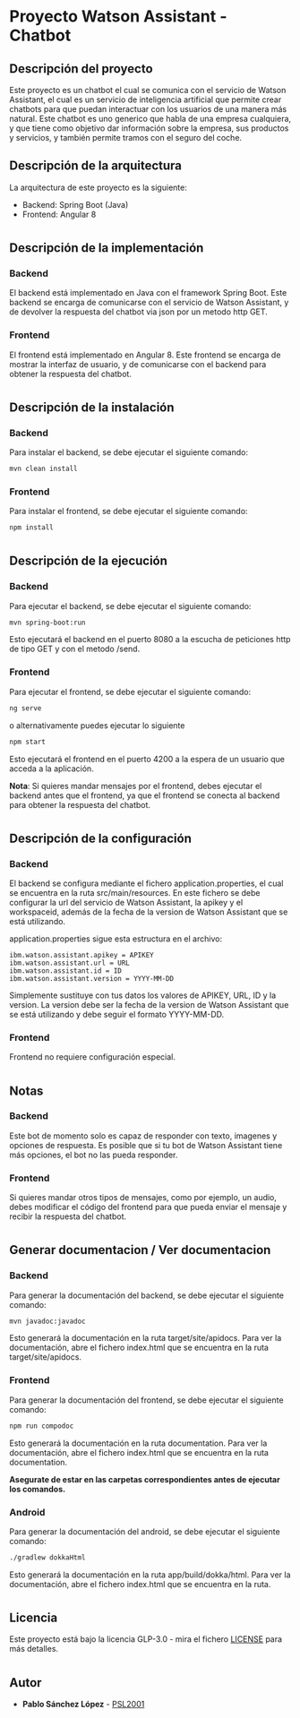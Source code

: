 <!--- Escribe en breve un resumen del proyecto --->
# Proyecto Watson Assistant - Chatbot
<!--- Escribe una breve descripción del proyecto --->
## Descripción del proyecto
Este proyecto es un chatbot el cual se comunica con el servicio de Watson Assistant, el cual es un servicio de inteligencia artificial que permite crear chatbots para que puedan interactuar con los usuarios de una manera más natural. Este chatbot es uno generico que habla de una empresa cualquiera, y que tiene como objetivo dar información sobre la empresa, sus productos y servicios, y también permite tramos con el seguro del coche.
## Descripción de la arquitectura
La arquitectura de este proyecto es la siguiente:
 + Backend: Spring Boot (Java)
 + Frontend: Angular 8

#
## Descripción de la implementación
### Backend
El backend está implementado en Java con el framework Spring Boot. Este backend se encarga de comunicarse con el servicio de Watson Assistant, y de devolver la respuesta del chatbot via json por un metodo http GET.
### Frontend
El frontend está implementado en Angular 8. Este frontend se encarga de mostrar la interfaz de usuario, y de comunicarse con el backend para obtener la respuesta del chatbot.
#
## Descripción de la instalación
### Backend
Para instalar el backend, se debe ejecutar el siguiente comando:
```bash
mvn clean install
```
### Frontend
Para instalar el frontend, se debe ejecutar el siguiente comando:
```bash
npm install
```
#
## Descripción de la ejecución
### Backend
Para ejecutar el backend, se debe ejecutar el siguiente comando:
```bash
mvn spring-boot:run
```
Esto ejecutará el backend en el puerto 8080 a la escucha de peticiones http de tipo GET y con el metodo /send.
### Frontend
Para ejecutar el frontend, se debe ejecutar el siguiente comando:
```bash
ng serve
```
o alternativamente puedes ejecutar lo siguiente
```bash
npm start
```
Esto ejecutará el frontend en el puerto 4200 a la espera de un usuario que acceda a la aplicación.

**Nota**: Si quieres mandar mensajes por el frontend, debes ejecutar el backend antes que el frontend, ya que el frontend se conecta al backend para obtener la respuesta del chatbot.

#
## Descripción de la configuración
### Backend
El backend se configura mediante el fichero application.properties, el cual se encuentra en la ruta src/main/resources. En este fichero se debe configurar la url del servicio de Watson Assistant, la apikey y el workspaceid, además de la fecha de la version de Watson Assistant que se está utilizando.

application.properties sigue esta estructura en el archivo:
```properties
ibm.watson.assistant.apikey = APIKEY
ibm.watson.assistant.url = URL
ibm.watson.assistant.id = ID
ibm.watson.assistant.version = YYYY-MM-DD
``` 
Simplemente sustituye con tus datos los valores de APIKEY, URL, ID y la version. La version debe ser la fecha de la version de Watson Assistant que se está utilizando y debe seguir el formato YYYY-MM-DD.
### Frontend
Frontend no requiere configuración especial.

#
## Notas
### Backend
Este bot de momento solo es capaz de responder con texto, imagenes y opciones de respuesta. Es posible que si tu bot de Watson Assistant tiene más opciones, el bot no las pueda responder.
### Frontend
Si quieres mandar otros tipos de mensajes, como por ejemplo, un audio, debes modificar el código del frontend para que pueda enviar el mensaje y recibir la respuesta del chatbot.
#
## Generar documentacion / Ver documentacion
### Backend
Para generar la documentación del backend, se debe ejecutar el siguiente comando:
```bash
mvn javadoc:javadoc
```
Esto generará la documentación en la ruta target/site/apidocs. Para ver la documentación, abre el fichero index.html que se encuentra en la ruta target/site/apidocs.
### Frontend
Para generar la documentación del frontend, se debe ejecutar el siguiente comando:
```bash
npm run compodoc
```
Esto generará la documentación en la ruta documentation. Para ver la documentación, abre el fichero index.html que se encuentra en la ruta documentation.

**Asegurate de estar en las carpetas correspondientes antes de ejecutar los comandos.**
### Android
Para generar la documentación del android, se debe ejecutar el siguiente comando:
```bash
./gradlew dokkaHtml
```
Esto generará la documentación en la ruta app/build/dokka/html. Para ver la documentación, abre el fichero index.html que se encuentra en la ruta.

#
## Licencia
Este proyecto está bajo la licencia GLP-3.0 - mira el fichero [LICENSE](LICENCE) para más detalles.

#
## Autor
+ **Pablo Sánchez López** - [PSL2001](https://github.com/PSL2001)

#
